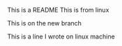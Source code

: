 This is a README
This is from linux



This is on the new branch

This is a line I wrote on linux machine
